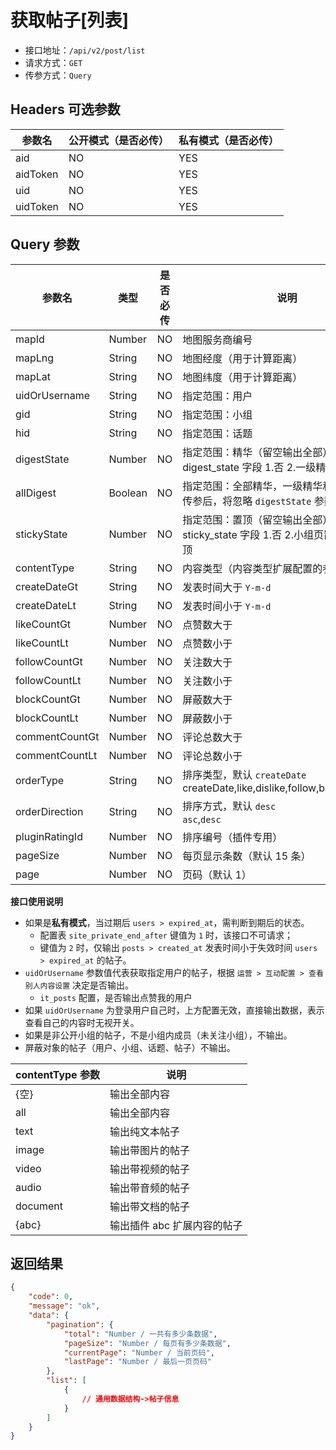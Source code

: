 # 获取帖子[列表]

- 接口地址：`/api/v2/post/list`
- 请求方式：`GET`
- 传参方式：`Query`

## Headers 可选参数

| 参数名 | 公开模式（是否必传） | 私有模式（是否必传） |
| --- | --- | --- |
| aid | NO | YES |
| aidToken | NO | YES |
| uid | NO | YES |
| uidToken | NO | YES |

## Query 参数

| 参数名 | 类型 | 是否必传 | 说明 |
| --- | --- | --- | --- |
| mapId | Number | NO | 地图服务商编号 |
| mapLng | String | NO | 地图经度（用于计算距离） |
| mapLat | String | NO | 地图纬度（用于计算距离） |
| uidOrUsername | String | NO | 指定范围：用户 |
| gid | String | NO | 指定范围：小组 |
| hid | String | NO | 指定范围：话题 |
| digestState | Number | NO | 指定范围：精华（留空输出全部）<br>digest_state 字段 1.否 2.一级精华 3.二级精华 |
| allDigest | Boolean | NO | 指定范围：全部精华，一级精华和二级精华<br>传参后，将忽略 `digestState` 参数 |
| stickyState | Number | NO | 指定范围：置顶（留空输出全部）<br>sticky_state 字段 1.否 2.小组页置顶 3.全局置顶 |
| contentType | String | NO | 内容类型（内容类型扩展配置的参数） |
| createDateGt | String | NO | 发表时间大于 `Y-m-d` |
| createDateLt | String | NO | 发表时间小于 `Y-m-d` |
| likeCountGt | Number | NO | 点赞数大于 |
| likeCountLt | Number | NO | 点赞数小于 |
| followCountGt | Number | NO | 关注数大于 |
| followCountLt | Number | NO | 关注数小于 |
| blockCountGt | Number | NO | 屏蔽数大于 |
| blockCountLt | Number | NO | 屏蔽数小于 |
| commentCountGt | Number | NO | 评论总数大于 |
| commentCountLt | Number | NO | 评论总数小于 |
| orderType | String | NO | 排序类型，默认 `createDate`<br>createDate,like,dislike,follow,block,comment |
| orderDirection | String | NO | 排序方式，默认 `desc`<br>`asc`,`desc` |
| pluginRatingId | Number | NO | 排序编号（插件专用） |
| pageSize | Number | NO | 每页显示条数（默认 15 条） |
| page | Number | NO | 页码（默认 1） |

**接口使用说明**

- 如果是**私有模式**，当过期后 `users > expired_at`，需判断到期后的状态。
    - 配置表 `site_private_end_after` 键值为 `1` 时，该接口不可请求；
    - 键值为 `2` 时，仅输出 `posts > created_at` 发表时间小于失效时间 `users > expired_at` 的帖子。
- `uidOrUsername` 参数值代表获取指定用户的帖子，根据 `运营 > 互动配置 > 查看别人内容设置` 决定是否输出。
    - `it_posts` 配置，是否输出点赞我的用户
- 如果 `uidOrUsername` 为登录用户自己时，上方配置无效，直接输出数据，表示查看自己的内容时无视开关。
- 如果是非公开小组的帖子，不是小组内成员（未关注小组），不输出。
- 屏蔽对象的帖子（用户、小组、话题、帖子）不输出。

| contentType 参数 | 说明 |
| --- | --- |
| {空} | 输出全部内容 |
| all | 输出全部内容 |
| text | 输出纯文本帖子 |
| image | 输出带图片的帖子 |
| video | 输出带视频的帖子 |
| audio | 输出带音频的帖子 |
| document | 输出带文档的帖子 |
| {abc} | 输出插件 abc 扩展内容的帖子 |

## 返回结果

```json
{
    "code": 0,
    "message": "ok",
    "data": {
        "pagination": {
            "total": "Number / 一共有多少条数据",
            "pageSize": "Number / 每页有多少条数据",
            "currentPage": "Number / 当前页码",
            "lastPage": "Number / 最后一页页码"
        },
        "list": [
            {
                // 通用数据结构->帖子信息
            }
        ]
    }
}
```
